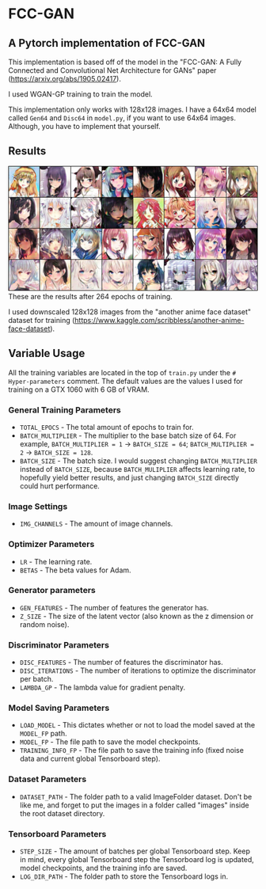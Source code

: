 # FCC-GAN
## A Pytorch implementation of FCC-GAN

This implementation is based off of the model in the "FCC-GAN: A Fully Connected and Convolutional Net Architecture for GANs" paper (https://arxiv.org/abs/1905.02417).

I used WGAN-GP training to train the model.

This implementation only works with 128x128 images. I have a 64x64 model called `Gen64` and `Disc64` in `model.py`, if you want to use 64x64 images. Although, you have to implement that yourself.

## Results
![264 epochs of training](FCC-GAN_results.png)
These are the results after 264 epochs of training.

I used downscaled 128x128 images from the "another anime face dataset" dataset for training (https://www.kaggle.com/scribbless/another-anime-face-dataset).

## Variable Usage
All the training variables are located in the top of `train.py` under the `# Hyper-parameters` comment. The default values are the values I used for training on a GTX 1060 with 6 GB of VRAM.

### General Training Parameters
 - `TOTAL_EPOCS` - The total amount of epochs to train for.
 - `BATCH_MULTIPLIER` - The multiplier to the base batch size of 64. For example, `BATCH_MULTIPLIER = 1` -> `BATCH_SIZE = 64`; `BATCH_MULTIPLIER = 2` -> `BATCH_SIZE = 128`.
 - `BATCH_SIZE` - The batch size. I would suggest changing `BATCH_MULTIPLIER` instead of `BATCH_SIZE`, because `BATCH_MULIPLIER` affects learning rate, to hopefully yield better results, and just changing `BATCH_SIZE` directly could hurt performance.

### Image Settings
 - `IMG_CHANNELS` - The amount of image channels.

### Optimizer Parameters
 - `LR` - The learning rate.
 - `BETAS` - The beta values for Adam.

### Generator parameters
 - `GEN_FEATURES` - The number of features the generator has.
 - `Z_SIZE` - The size of the latent vector (also known as the z dimension or random noise).

### Discriminator Parameters
 - `DISC_FEATURES` - The number of features the discriminator has.
 - `DISC_ITERATIONS` - The number of iterations to optimize the discriminator per batch.
 - `LAMBDA_GP` - The lambda value for gradient penalty.

### Model Saving Parameters
 - `LOAD_MODEL` - This dictates whether or not to load the model saved at the `MODEL_FP` path.
 - `MODEL_FP` - The file path to save the model checkpoints.
 - `TRAINING_INFO_FP` - The file path to save the training info (fixed noise data and current global Tensorboard step).

### Dataset Parameters
 - `DATASET_PATH` - The folder path to a valid ImageFolder dataset. Don't be like me, and forget to put the images in a folder called "images" inside the root dataset directory.

### Tensorboard Parameters
 - `STEP_SIZE` - The amount of batches per global Tensorboard step. Keep in mind, every global Tensorboard step the Tensorboard log is updated, model checkpoints, and the training info are saved.
 - `LOG_DIR_PATH` - The folder path to store the Tensorboard logs in.
